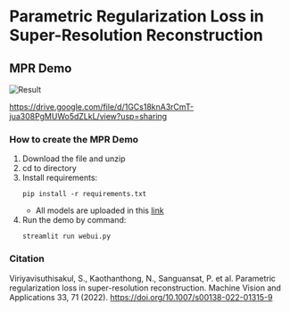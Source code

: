 # Parametric Regularization Loss in Super-Resolution Reconstruction

## MPR Demo

![Result](https://drive.usercontent.google.com/download?id=1GCs18knA3rCmT-jua308PgMUWo5dZLkL)

https://drive.google.com/file/d/1GCs18knA3rCmT-jua308PgMUWo5dZLkL/view?usp=sharing

### How to create the MPR Demo

1. Download the file and unzip
2. cd to directory
3. Install requirements:
    ```
    pip install -r requirements.txt
    ```
   * All models are uploaded in this [link](https://drive.google.com/drive/folders/1LbpweYvzRuhooRk-46SYkVVWjHJP1b5-?usp=sharing)
4. Run the demo by command: 
    ```
    streamlit run webui.py
    ```

### Citation
Viriyavisuthisakul, S., Kaothanthong, N., Sanguansat, P. et al. Parametric regularization loss in super-resolution reconstruction. Machine Vision and Applications 33, 71 (2022). https://doi.org/10.1007/s00138-022-01315-9
